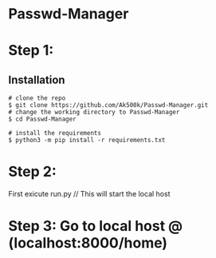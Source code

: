 # Passwd-Manager
# Step 1:
## Installation

```console
# clone the repo
$ git clone https://github.com/Ak500k/Passwd-Manager.git
# change the working directory to Passwd-Manager
$ cd Passwd-Manager

# install the requirements
$ python3 -m pip install -r requirements.txt
```


# Step 2: 
First exicute run.py // This will start the local host
# Step 3: Go to local host @ (localhost:8000/home)

